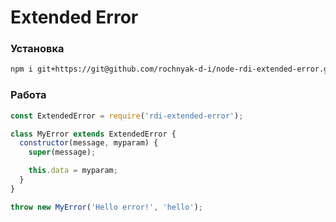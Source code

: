 # Extended Error

### Установка
```bash
npm i git+https://git@github.com/rochnyak-d-i/node-rdi-extended-error.git
```
### Работа
```js
const ExtendedError = require('rdi-extended-error');

class MyError extends ExtendedError {
  constructor(message, myparam) {
    super(message);

    this.data = myparam;
  }
}

throw new MyError('Hello error!', 'hello');
```

